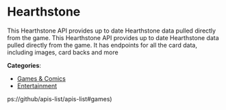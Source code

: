 # Hearthstone


This Hearthstone API provides up to date Hearthstone data pulled directly from the game. This Hearthstone API provides up to date Hearthstone data pulled directly from the game. It has endpoints for all the card data, including images, card backs and more



**Categories**:
- [Games & Comics](https://github.com/apis-list/apis-list#games-and-comics)
- [Entertainment](https://github.com/apis-list/apis-list#entertainment)





ps://github/apis-list/apis-list#games)



